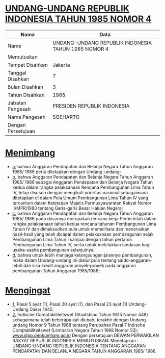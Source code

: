 # [UNDANG-UNDANG REPUBLIK INDONESIA TAHUN 1985 NOMOR 4](http://example.org/legal/document/uu/1985/4)

| Nama | Data |
| ------ | ----- |
|Name|UNDANG-UNDANG REPUBLIK INDONESIA TAHUN 1985 NOMOR 4|
|Memutuskan||
|Tempat Disahkan|Jakarta|
|Tanggal Disahkan|7|
|Bulan Disahkan|3|
|Tahun Disahkan|1985|
|Jabatan Pengesah|PRESIDEN REPUBLIK INDONESIA|
|Nama Pengesah|SOEHARTO|
|Dengan Persetujuan||
# [Menimbang](http://example.org/legal/document/uu/1985/4/menimbang)

* [a.](http://example.org/legal/document/uu/1985/4/menimbang/point/a) bahwa Anggaran Pendapatan dan Belanja Negara Tahun Anggaran 1985/ 1986 perlu ditetapkan dengan Undang-undang;
* [b.](http://example.org/legal/document/uu/1985/4/menimbang/point/b) bahwa Anggaran Pendapatan dan Belanja Negara Tahun Anggaran 1985/ 1986 sebagai Anggaran Pendapatan dan Belanja Negara Tahun kedua dalam rangka pelaksanaan Rencana Pembangunan Lima Tahun IV, tetap disusun dengan mengikuti prioritas nasional sebagaimana ditetapkan di dalam Pola Umum Pembangunan Lima Tahun IV yang tercantum dalam Ketetapan Majelis Permusyawaratan Rakyat Nomor II/MPR/1983 tentang Garis-garis Besar Haluan Negara;
* [c.](http://example.org/legal/document/uu/1985/4/menimbang/point/c) bahwa Anggaran Pendapatan dan Belanja Negara Tahun Anggaran 1985/ 1986 pada dasarnya merupakan rencana kerja Pemerintah dalam rangka pelaksanaan tahun kedua rencana tahunan Pembangunan Lima Tahun IV dan dimaksudkan pula untuk memelihara dan meneruskan hasil-hasil yang telah dicapai dalam pelaksanaan pembangunan sejak Pembangunan Lima Tahun I sampai dengan tahun pertama Pembangunan Lima Tahun IV, serta untuk meletakkan landasan bagi usaha-usaha pembangunan selanjutnya;
* [d.](http://example.org/legal/document/uu/1985/4/menimbang/point/d) bahwa untuk lebih menjaga kelangsungan jalannya pembangunan, maka dalam Undang-undang ini diatur pula tentang saldo-anggaran- lebih dan sisa kredit anggaran proyek-proyek pada anggaran pembangunan Tahun Anggaran 1985/1986;
# [Mengingat](http://example.org/legal/document/uu/1985/4/mengingat)

* [1.](http://example.org/legal/document/uu/1985/4/mengingat/point/0001) Pasal 5 ayat (1), Pasal 20 ayat (1), dan Pasal 23 ayat (1) Undang- Undang Dasar 1945;
* [2.](http://example.org/legal/document/uu/1985/4/mengingat/point/0002) Indische Comptabiliteitswet (Staatsblad Tahun 1925 Nomor 448) sebagaimana telah beberapa kali diubah, terakhir dengan Undang- undang Nomor 9 Tahun 1968 tentang Perubahan Pasal 7 Indische Comptabiliteitswet (Lembaran Negara Tahun 1968 Nomor 53); www.djpp.depkumham.go.id Dengan persetujuan DEWAN PERWAKILAN RAKYAT REPUBLIK INDONESIA MEMUTUSKAN: Menetapkan : UNDANG-UNDANG REPUBLIK INDONESIA TENTANG ANGGARAN PENDAPATAN DAN BELANJA NEGARA TAHUN ANGGARAN 1985/ 1986.